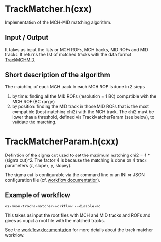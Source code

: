 <!-- doxy
\page refDetectorsMUONMatching Matching
/doxy -->

# TrackMatcher.h(cxx)

Implementation of the MCH-MID matching algorithm.

## Input / Output

It takes as input the lists or MCH ROFs, MCH tracks, MID ROFs and MID tracks. It returns the list of matched tracks with the data format [TrackMCHMID](../../../DataFormats/Reconstruction/include/ReconstructionDataFormats/TrackMCHMID.h).

## Short description of the algorithm

The matching of each MCH track in each MCH ROF is done in 2 steps:
1) by time: finding all the MID ROFs (resolution = 1 BC) compatible with the MCH ROF (BC range)
2) by position: finding the MID track in those MID ROFs that is the most compatible (best matching chi2) with the MCH track. The chi2 must be lower than a threshold, defined via TrackMatcherParam (see below), to validate the matching.

# TrackMatcherParam.h(cxx)

Definition of the sigma cut used to set the maximum matching chi2 = 4 * (sigma cut)^2. The factor 4 is because the matching is done on 4 track parameters (x, slopex, y, slopey).

The sigma cut is configurable via the command line or an INI or JSON configuration file (cf. [workflow documentation](../Workflow/README.md)).

## Example of workflow

`o2-muon-tracks-matcher-workflow --disable-mc`

This takes as input the root files with MCH and MID tracks and ROFs and gives as ouput a root file with the matched tracks.

See the [workflow documentation](../Workflow/README.md) for more details about the track matcher workflow.
